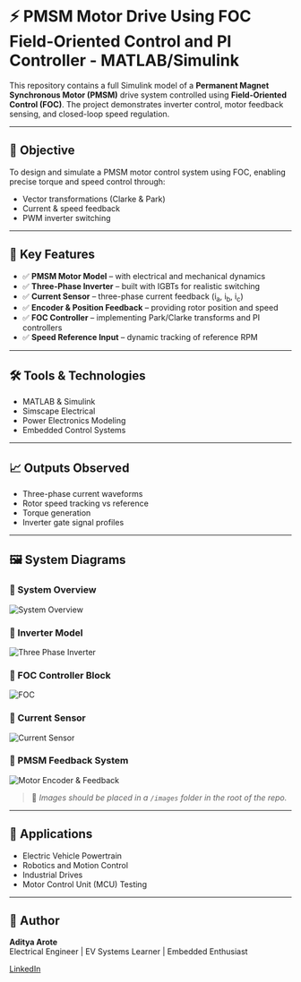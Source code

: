 # ⚡ PMSM Motor Drive Using FOC Field-Oriented Control and PI Controller - MATLAB/Simulink

This repository contains a full Simulink model of a **Permanent Magnet Synchronous Motor (PMSM)** drive system controlled using **Field-Oriented Control (FOC)**. The project demonstrates inverter control, motor feedback sensing, and closed-loop speed regulation.

---

## 🎯 Objective

To design and simulate a PMSM motor control system using FOC, enabling precise torque and speed control through:
- Vector transformations (Clarke & Park)
- Current & speed feedback
- PWM inverter switching

---

## 🧠 Key Features

- ✅ **PMSM Motor Model** – with electrical and mechanical dynamics  
- ✅ **Three-Phase Inverter** – built with IGBTs for realistic switching  
- ✅ **Current Sensor** – three-phase current feedback (i<sub>a</sub>, i<sub>b</sub>, i<sub>c</sub>)  
- ✅ **Encoder & Position Feedback** – providing rotor position and speed  
- ✅ **FOC Controller** – implementing Park/Clarke transforms and PI controllers  
- ✅ **Speed Reference Input** – dynamic tracking of reference RPM  

---

## 🛠️ Tools & Technologies

- MATLAB & Simulink  
- Simscape Electrical  
- Power Electronics Modeling  
- Embedded Control Systems  

---

## 📈 Outputs Observed

- Three-phase current waveforms  
- Rotor speed tracking vs reference  
- Torque generation  
- Inverter gate signal profiles  

---

## 🖼️ System Diagrams

### 🔲 System Overview
![System Overview](./images/system_overview.png)

### 🔲 Inverter Model
![Three Phase Inverter](./images/inverter.png)

### 🔲 FOC Controller Block
![FOC](./images/foc_block.png)

### 🔲 Current Sensor
![Current Sensor](./images/current_sensor.png)

### 🔲 PMSM Feedback System
![Motor Encoder & Feedback](./images/encoder_feedback.png)

> 📁 *Images should be placed in a `/images` folder in the root of the repo.*

---

## 🚀 Applications

- Electric Vehicle Powertrain  
- Robotics and Motion Control  
- Industrial Drives  
- Motor Control Unit (MCU) Testing

---

## 📌 Author

**Aditya Arote**  
Electrical Engineer | EV Systems Learner | Embedded Enthusiast

[LinkedIn](https://www.linkedin.com)


